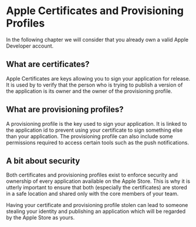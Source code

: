 # Apple Certificates and Provisioning Profiles

In the following chapter we will consider that you already own a valid Apple Developer account.

## What are certificates?

Apple Certificates are keys allowing you to sign your application for release. It is used by to verify that the person who is trying to publish a version of the application is its owner and the owner of the provisioning profile.

## What are provisioning profiles?

A provisioning profile is the key used to sign your application. It is linked to the application id to prevent using your certificate to sign something else than your application. The provisioning profile can also include some permissions required to access certain tools such as the push notifications.

## A bit about security

Both certificates and provisioning profiles exist to enforce security and ownership of every application available on the Apple Store. This is why it is utterly important to ensure that both (especially the certificates) are stored in a safe location and shared only with the core members of your team.

Having your certificate and provisioning profile stolen can lead to someone stealing your identity and publishing an application which will be regarded by the Apple Store as yours.
